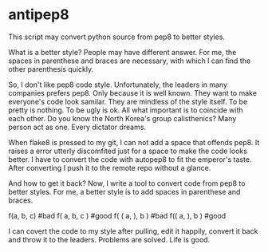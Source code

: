 # antipep8
This script may convert python source from pep8 to better styles.

What is a better style? People may have different answer. For me, the spaces in parenthese and braces are necessary, with which I can find the other parenthesis quickly.

So, I don't like pep8 code style. Unfortunately, the leaders in many companies prefers pep8. Only because it is well known. They want to make everyone's code look samilar. They are mindless of the style itself. To be pretty is nothing. To be ugly is ok. All what important is to coincide with each other. Do you know the North Korea's group calisthenics? Many person act as one. Every dictator dreams. 

When flake8 is pressed to my git, I can not add a space that offends pep8. It raises a error utterly discomfited just for a space to make the code looks better. I have to convert the code with autopep8 to fit the emperor's taste. After converting I push it to the remote repo without a glance.

And how to get it back? Now, I write a tool to convert code from pep8 to better styles. For me, a better style is to add spaces in parenthese and braces.

f(a, b, c) #bad
f( a, b, c ) #good
f( ( a, ), b ) #bad
f(( a, ), b ) #good

I can covert the code to my style after pulling, edit it happily, convert it back and throw it to the leaders. Problems are solved. Life is good.
